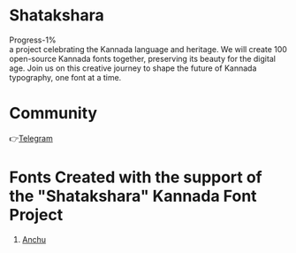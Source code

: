 # Shatakshara
Progress-1%\
a project celebrating the Kannada language and heritage. We will create 100 open-source Kannada fonts together, preserving its beauty for the digital age. Join us on this creative journey to shape the future of Kannada typography, one font at a time.

# Community
👉[Telegram](https://telegram.me/shatakshara)

# Fonts Created with the support of the "Shatakshara" Kannada Font Project
1. [Anchu](https://github.com/imarunck/anchu)
